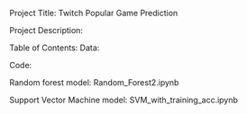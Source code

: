 Project Title:
Twitch Popular Game Prediction

Project Description: 

Table of Contents: 
Data:

Code:

Random forest model: Random_Forest2.ipynb

Support Vector Machine model: SVM_with_training_acc.ipynb
